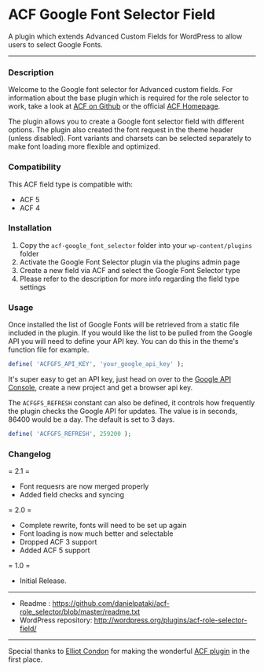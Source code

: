# ACF Google Font Selector Field

A plugin which extends Advanced Custom Fields for WordPress to allow users to select Google Fonts.

-----------------------

### Description

Welcome to the Google font selector for Advanced custom fields. For information about the base plugin which is required for the role selector to work, take a look at [ACF on Github](https://github.com/elliotcondon/acf) or the official [ACF Homepage](http://www.advancedcustomfields.com/).

The plugin allows you to create a Google font selector field with different options. The plugin also created the font request in the theme header (unless disabled). Font variants and charsets can be selected separately to make font loading more flexible and optimized.

### Compatibility

This ACF field type is compatible with:
* ACF 5
* ACF 4

### Installation

1. Copy the `acf-google_font_selector` folder into your `wp-content/plugins` folder
2. Activate the Google Font Selector plugin via the plugins admin page
3. Create a new field via ACF and select the Google Font Selector type
4. Please refer to the description for more info regarding the field type settings

### Usage

Once installed the list of Google Fonts will be retrieved from a static file included in the plugin. If you would like the list to be pulled from the Google API you will need to define your API key. You can do this in the theme's function file for example.

```php
define( 'ACFGFS_API_KEY', 'your_google_api_key' );
```

 It's super easy to get an API key, just head on over to the [Google API Console](http://cloud.google.com/console), create a new project and get a browser api key.


The `ACFGFS_REFRESH` constant can also be defined, it controls how frequently the plugin checks the Google API for updates. The value is in seconds, 86400 would be a day. The default is set to 3 days.

```php
define( 'ACFGFS_REFRESH', 259200 );
```


### Changelog

= 2.1 =
* Font requesrs are now merged properly
* Added field checks and syncing

= 2.0 =
* Complete rewrite, fonts will need to be set up again
* Font loading is now much better and selectable
* Dropped ACF 3 support
* Added ACF 5 support

= 1.0 =
* Initial Release.

-----------------------

* Readme : https://github.com/danielpataki/acf-role_selector/blob/master/readme.txt
* WordPress repository: http://wordpress.org/plugins/acf-role-selector-field/

-----------------------

Special thanks to [Elliot Condon](http://elliotcondon.com) for making the wonderful [ACF plugin](advancedcustomfields.com) in the first place.
